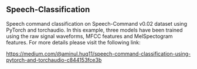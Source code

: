 ## Speech-Classification

Speech command classification on Speech-Command v0.02 dataset using PyTorch and torchaudio. In this example, three models have been trained using the raw signal waveforms, MFCC features and MelSpectogram features. For more details please visit the following link:

https://medium.com/@aminul.huq11/speech-command-classification-using-pytorch-and-torchaudio-c844153fce3b
